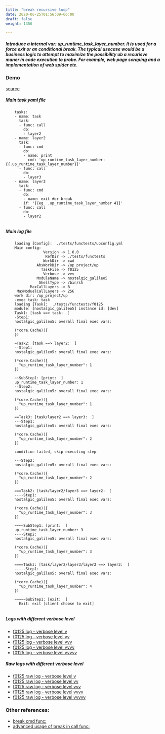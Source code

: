 ```yaml
---
title: "break recursive loop"
date: 2020-06-25T01:56:09+66:00
draft: false
weight: 1350

---
```


##### Introduce a internal var: up_runtime_task_layer_number. It is used for a force exit or an conditional break. The typical usecase would be a business logic to attempt to maximize the possibility ub a recurisve maner in code execution to probe. For example, web page scraping and a implementation of web spider etc.


### Demo








[source](https://github.com/upcmd/up/blob/master/tests/functests/f0125.yml)

##### Main task yaml file
```
    tasks:
    - name: task
      task:
      - func: call
        do:
        - layer2
    - name: layer2
      task:
      - func: cmd
        do:
        - name: print
          cmd: 'up_runtime_task_layer_number: {{.up_runtime_task_layer_number}}'
      - func: call
        do:
        - layer3
    - name: layer3
      task:
      - func: cmd
        do:
        - name: exit #or break
        if: '{{eq  .up_runtime_task_layer_number 4}}'
      - func: call
        do:
        - layer2
    
```
##### Main log file
```
    loading [Config]:  ./tests/functests/upconfig.yml
    Main config:
                 Version -> 1.0.0
                  RefDir -> ./tests/functests
                 WorkDir -> cwd
              AbsWorkDir -> /up_project/up
                TaskFile -> f0125
                 Verbose -> vvv
              ModuleName -> nostalgic_galileo5
               ShellType -> /bin/sh
           MaxCallLayers -> 8
     MaxModuelCallLayers -> 256
    work dir: /up_project/up
    -exec task: task
    loading [Task]:  ./tests/functests/f0125
    module: [nostalgic_galileo5] instance id: [dev]
    Task1: [task ==> task:  ]
    -Step1:
    nostalgic_galileo5: overall final exec vars:
    
    (*core.Cache)({
    })
    
    =Task2: [task ==> layer2:  ]
    --Step1:
    nostalgic_galileo5: overall final exec vars:
    
    (*core.Cache)({
      "up_runtime_task_layer_number": 1
    })
    
    ~~SubStep1: [print:  ]
    up_runtime_task_layer_number: 1
    --Step2:
    nostalgic_galileo5: overall final exec vars:
    
    (*core.Cache)({
      "up_runtime_task_layer_number": 1
    })
    
    ==Task3: [task/layer2 ==> layer3:  ]
    ---Step1:
    nostalgic_galileo5: overall final exec vars:
    
    (*core.Cache)({
      "up_runtime_task_layer_number": 2
    })
    
    condition failed, skip executing step 
    
    ---Step2:
    nostalgic_galileo5: overall final exec vars:
    
    (*core.Cache)({
      "up_runtime_task_layer_number": 2
    })
    
    ===Task2: [task/layer2/layer3 ==> layer2:  ]
    ----Step1:
    nostalgic_galileo5: overall final exec vars:
    
    (*core.Cache)({
      "up_runtime_task_layer_number": 3
    })
    
    ~~~~SubStep1: [print:  ]
    up_runtime_task_layer_number: 3
    ----Step2:
    nostalgic_galileo5: overall final exec vars:
    
    (*core.Cache)({
      "up_runtime_task_layer_number": 3
    })
    
    ====Task3: [task/layer2/layer3/layer2 ==> layer3:  ]
    -----Step1:
    nostalgic_galileo5: overall final exec vars:
    
    (*core.Cache)({
      "up_runtime_task_layer_number": 4
    })
    
    ~~~~~SubStep1: [exit:  ]
      Exit: exit [client choose to exit]
    
```


##### Logs with different verbose level
* [f0125 log - verbose level v](../../logs/f0125_v)
* [f0125 log - verbose level vv](../../logs/f0125_vv)
* [f0125 log - verbose level vvv](../../logs/f0125_vvvv)
* [f0125 log - verbose level vvvv](../../logs/f0125_vvvv)
* [f0125 log - verbose level vvvvv](../../logs/f0125_vvvvv)

##### Raw logs with different verbose level
* [f0125 raw log - verbose level v](../../reflogs/f0125_v.log)
* [f0125 raw log - verbose level vv](../../reflogs/f0125_vv.log)
* [f0125 raw log - verbose level vvv](../../reflogs/f0125_vvv.log)
* [f0125 raw log - verbose level vvvv](../../reflogs/f0125_vvvv.log)
* [f0125 raw log - verbose level vvvvv](../../reflogs/f0125_vvvvv.log)








### Other references:
* [break cmd func:](../../cmd-func/c0120)
* [advanced usage of break in call func:](../../flow-controll/c0121)
